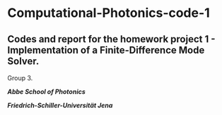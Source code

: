 # Computational-Photonics-code-1

## Codes and report for the homework project 1 - Implementation of a Finite-Difference Mode Solver.

Group 3.

***Abbe School of Photonics***

***Friedrich-Schiller-Universität Jena***
